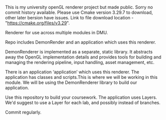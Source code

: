 This is my university openGL renderer project but made public. Sorry no commit history available. Please use Cmake version 3.29.7 to download, other later bersion have issues. Link to file download location - "https://cmake.org/files/v3.29".

Renderer for use across multiple modules in DMU.

Repo includes DemonRender and an application which uses this renderer.

DemonRenderer is implemented as a separate, static library. It abstracts away the OpenGL implementation details and provides tools for building and managing the rendering pipeline, input handling, asset management, etc.

There is an application ‘application’ which uses this renderer. The application has classes and scripts.This is where we will be working in this module. We will be using the DemonRenderer library to build our application.

Use this repository to build your coursework. The application uses Layers. We'd suggest to use a Layer for each lab, and possibly instead of branches.

Commit regularly.
